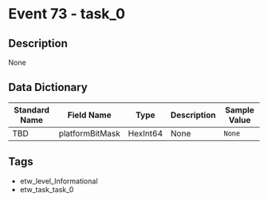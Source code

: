 # Event 73 - task_0

## Description
None

## Data Dictionary
|Standard Name|Field Name|Type|Description|Sample Value|
|---|---|---|---|---|
|TBD|platformBitMask|HexInt64|None|`None`|

## Tags
* etw_level_Informational
* etw_task_task_0